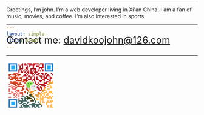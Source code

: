 ```yaml
---
layout: simple
title: About
---
```


<style>
	h1 {
		font-size: 30px;
	}
	
	/* Fix this for real instead of in every place */
  h1 {
    margin-top: -200px;
    margin-bottom: 20px;
  }

	#email {
		font-size: 25px;
	}
</style>

# About Me

---

Greetings, I’m john. I’m a web developer living in Xi'an China. I am a fan of music, movies, and coffee. I’m also interested in sports.

---

<p id="email">
	Contact me: <a href="mailto:davidkoojohn@126.com" title="Send me a message">davidkoojohn@126.com</a>
</p>

---

<a href="javascript:void(0)" title="Send me a WeChat">
	<img src="assets/images/wechat_300px.png" width="130">
</a>